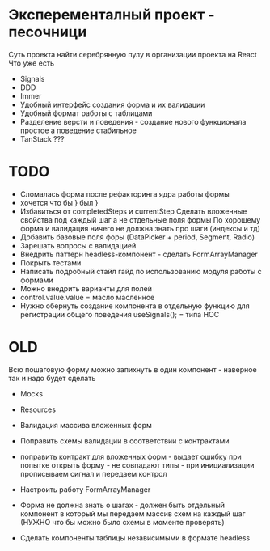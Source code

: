# Эксперементалный проект - песочници
Суть проекта найти серебрянную пулу в организации проекта на React
Что уже есть
- Signals
- DDD
- Immer
- Удобный интерфейс создания форма и их валидации
- Удобный формат работы с таблицами
- Разделение версти и поведения - создание нового функционала простое а поведение стабильное
- TanStack ???

# TODO
- Сломалась форма после рефакторинга ядра работы формы
- хочется что бы <BasicInfoForm form={form} />} был <BasicInfoForm control={form} />}
- Избавиться от completedSteps и currentStep
    Сделать вложенные свойства под каждый шаг а не отдельные поля формы
    По хорошему форма и валидация ничего не должна знать про шаги (индексы и тд)
- Добавить базовые поля форы (DataPicker + period, Segment, Radio)
- Зарешать вопросы с валидацией
- Внедрить паттерн headless-компонент - сделать FormArrayManager
- Покрыть тестами
- Написать подробный стайл гайд по использованию модуля работы с формами
- Можно внедрить варианты для полей
- control.value.value = масло масленное
- Нужно обернуть создание компонента в отдельную функцию для регистрации общего поведения useSignals(); = типа HOC

# OLD
Всю пошаговую форму можно запихнуть в один компонент - наверное так и надо будет сделать
- Mocks
- Resources
- Валидация массива вложенных форм
- Поправить схемы валидации в соответствии с контрактами
- поправить контракт для вложенных форм - выдает ошибку при попытке открыть форму - не совпадают типы - при инициализации прописываем сигнал и передаем контрол
- Настроить работу FormArrayManager
- Форма не должна знать о шагах - должен быть отдельный компонент в который мы передаем массив схем на каждый шаг (НУЖНО что бы можно было схемы в моменте проверять)

- Сделать компоненты таблицы независимыми в формате headless